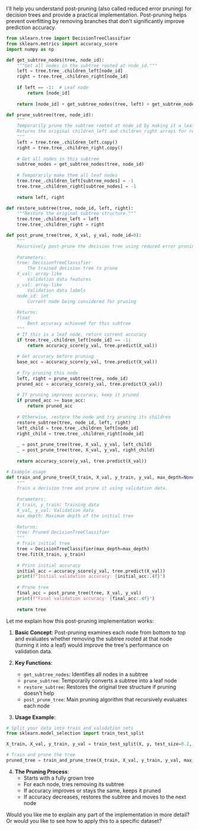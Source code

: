 I'll help you understand post-pruning (also called reduced error pruning) for decision trees and provide a practical implementation. Post-pruning helps prevent overfitting by removing branches that don't significantly improve prediction accuracy.



```python
from sklearn.tree import DecisionTreeClassifier
from sklearn.metrics import accuracy_score
import numpy as np

def get_subtree_nodes(tree, node_id):
    """Get all nodes in the subtree rooted at node_id."""
    left = tree.tree_.children_left[node_id]
    right = tree.tree_.children_right[node_id]
    
    if left == -1:  # Leaf node
        return [node_id]
    
    return [node_id] + get_subtree_nodes(tree, left) + get_subtree_nodes(tree, right)

def prune_subtree(tree, node_id):
    """
    Temporarily prune the subtree rooted at node_id by making it a leaf node.
    Returns the original children_left and children_right arrays for restoration.
    """
    left = tree.tree_.children_left.copy()
    right = tree.tree_.children_right.copy()
    
    # Get all nodes in this subtree
    subtree_nodes = get_subtree_nodes(tree, node_id)
    
    # Temporarily make them all leaf nodes
    tree.tree_.children_left[subtree_nodes] = -1
    tree.tree_.children_right[subtree_nodes] = -1
    
    return left, right

def restore_subtree(tree, node_id, left, right):
    """Restore the original subtree structure."""
    tree.tree_.children_left = left
    tree.tree_.children_right = right

def post_prune_tree(tree, X_val, y_val, node_id=0):
    """
    Recursively post-prune the decision tree using reduced error pruning.
    
    Parameters:
    tree: DecisionTreeClassifier
        The trained decision tree to prune
    X_val: array-like
        Validation data features
    y_val: array-like
        Validation data labels
    node_id: int
        Current node being considered for pruning
        
    Returns:
    float
        Best accuracy achieved for this subtree
    """
    # If this is a leaf node, return current accuracy
    if tree.tree_.children_left[node_id] == -1:
        return accuracy_score(y_val, tree.predict(X_val))
    
    # Get accuracy before pruning
    base_acc = accuracy_score(y_val, tree.predict(X_val))
    
    # Try pruning this node
    left, right = prune_subtree(tree, node_id)
    pruned_acc = accuracy_score(y_val, tree.predict(X_val))
    
    # If pruning improves accuracy, keep it pruned
    if pruned_acc >= base_acc:
        return pruned_acc
    
    # Otherwise, restore the node and try pruning its children
    restore_subtree(tree, node_id, left, right)
    left_child = tree.tree_.children_left[node_id]
    right_child = tree.tree_.children_right[node_id]
    
    _ = post_prune_tree(tree, X_val, y_val, left_child)
    _ = post_prune_tree(tree, X_val, y_val, right_child)
    
    return accuracy_score(y_val, tree.predict(X_val))

# Example usage
def train_and_prune_tree(X_train, X_val, y_train, y_val, max_depth=None):
    """
    Train a decision tree and prune it using validation data.
    
    Parameters:
    X_train, y_train: Training data
    X_val, y_val: Validation data
    max_depth: Maximum depth of the initial tree
    
    Returns:
    tree: Pruned DecisionTreeClassifier
    """
    # Train initial tree
    tree = DecisionTreeClassifier(max_depth=max_depth)
    tree.fit(X_train, y_train)
    
    # Print initial accuracy
    initial_acc = accuracy_score(y_val, tree.predict(X_val))
    print(f"Initial validation accuracy: {initial_acc:.4f}")
    
    # Prune tree
    final_acc = post_prune_tree(tree, X_val, y_val)
    print(f"Final validation accuracy: {final_acc:.4f}")
    
    return tree

```

Let me explain how this post-pruning implementation works:

1. **Basic Concept**: Post-pruning examines each node from bottom to top and evaluates whether removing the subtree rooted at that node (turning it into a leaf) would improve the tree's performance on validation data.

2. **Key Functions**:
   - `get_subtree_nodes`: Identifies all nodes in a subtree
   - `prune_subtree`: Temporarily converts a subtree into a leaf node
   - `restore_subtree`: Restores the original tree structure if pruning doesn't help
   - `post_prune_tree`: Main pruning algorithm that recursively evaluates each node
   
3. **Usage Example**:
```python
# Split your data into train and validation sets
from sklearn.model_selection import train_test_split

X_train, X_val, y_train, y_val = train_test_split(X, y, test_size=0.2, random_state=42)

# Train and prune the tree
pruned_tree = train_and_prune_tree(X_train, X_val, y_train, y_val, max_depth=10)
```

4. **The Pruning Process**:
   - Starts with a fully grown tree
   - For each node, tries removing its subtree
   - If accuracy improves or stays the same, keeps it pruned
   - If accuracy decreases, restores the subtree and moves to the next node

Would you like me to explain any part of the implementation in more detail? Or would you like to see how to apply this to a specific dataset?